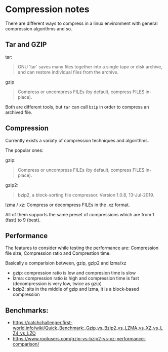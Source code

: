 # Compression notes

There are different ways to compress in a linux environment with general compression algorithms and so.

## Tar and GZIP

tar:
> GNU 'tar' saves many files together into a single tape or disk archive, and can restore individual files from the archive.

gzip
> Compress or uncompress FILEs (by default, compress FILES in-place).

Both are different tools, but `tar` can call `bzip` in order to compress an archived file.

## Compression

Currently exists a variaty of compression techniques and algorithms.

The popular ones:

gzip:
> Compress or uncompress FILEs (by default, compress FILES in-place).

gzip2:
> bzip2, a block-sorting file compressor.  Version 1.0.8, 13-Jul-2019.

lzma / xz:
Compress or decompress FILEs in the .xz format.

All of them supports the same preset of compressions which are from 1 (fast) to 9 (best).

## Performance

The features to consider while testing the performance are: Compression file size, Compression ratio and Comprestion time.

Basically a comparision between, gzip, gzip2 and lzma/xz

- gzip: compression ratio is low and compresion time is slow
- lzma: compression ratio is high and compression time is fast (decompression is very low, twice as gzip)
- bzip2: sits in the middle of gzip and lzma, it is a block-based compression

## Benchmarks:

- https://catchchallenger.first-world.info/wiki/Quick_Benchmark:_Gzip_vs_Bzip2_vs_LZMA_vs_XZ_vs_LZ4_vs_LZO
- https://www.rootusers.com/gzip-vs-bzip2-vs-xz-performance-comparison/
